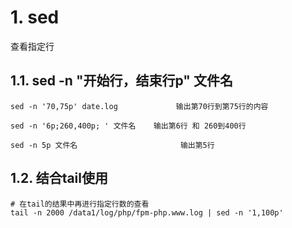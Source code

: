 # 1. sed
查看指定行

## 1.1. sed -n "开始行，结束行p" 文件名

```shell
sed -n '70,75p' date.log             输出第70行到第75行的内容

sed -n '6p;260,400p; ' 文件名    输出第6行 和 260到400行

sed -n 5p 文件名                       输出第5行
```


## 1.2. 结合tail使用
```shell
# 在tail的结果中再进行指定行数的查看
tail -n 2000 /data1/log/php/fpm-php.www.log | sed -n '1,100p'
```